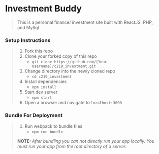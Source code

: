 # Investment Buddy

> This is a personal finance/ investment site built with ReactJS, PHP, and MySql

### Setup Instructions

> 1. Fork this repo
> 1. Clone your forked copy of this repo
>    - `git clone https://github.com/[Your Username]/c219_investment.git`
> 1. Change directory into the newly cloned repo
>    - `cd c219_investment`
> 1. Install dependencies 
>    - `npm install`
> 1. Start dev server
>    - `npm start`
> 1. Open a browser and navigate to `localhost:3000`

### Bundle For Deployment

> 1. Run webpack to bundle files
>    - `npm run bundle`
> 
> **NOTE:** *After bundling you can not directly run your app locally. You must run your app from the root directory of a server.*
